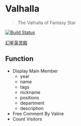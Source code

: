# Valhalla

> The Valhalla of Fantasy Star

[![Build Status](https://www.travis-ci.org/Fantasy-Star/valhalla.svg?branch=master)](https://www.travis-ci.org/Fantasy-Star/valhalla)

[幻星英灵殿](https://fantasy-star.github.io/valhalla/)

## Function

- Display Main Member
  - year
  - name
  - tags
  - nickname
  - positions
  - department
  - description
- Free Comment By Valine
- Count Visitors